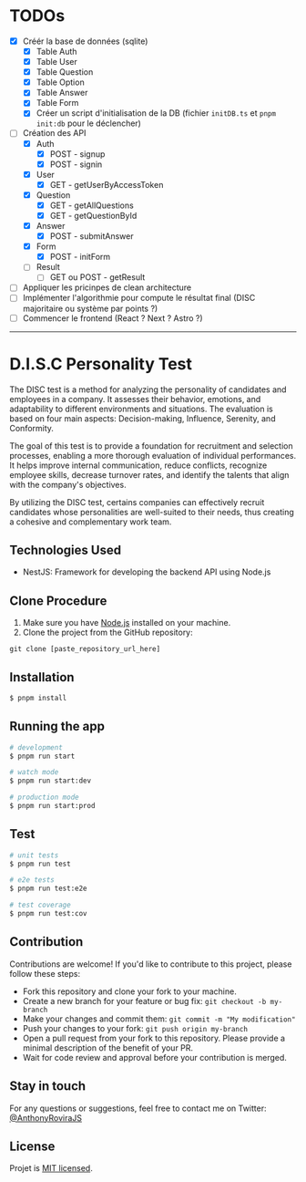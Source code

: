 # TODOs
- [X] Créér la base de données (sqlite)
  - [X] Table Auth
  - [X] Table User
  - [X] Table Question
  - [X] Table Option
  - [X] Table Answer
  - [X] Table Form
  - [X] Créer un script d'initialisation de la DB (fichier `initDB.ts` et `pnpm init:db` pour le déclencher)
- [ ] Création des API
  - [X] Auth
    - [X] POST - signup
    - [X] POST - signin
  - [X] User
    - [X] GET - getUserByAccessToken
  - [X] Question
    - [X] GET - getAllQuestions
    - [X] GET - getQuestionById
  - [X] Answer
    - [X] POST - submitAnswer
  - [X] Form
    - [X] POST - initForm
  - [ ] Result
    - [ ] GET ou POST - getResult
- [ ] Appliquer les pricinpes de clean architecture
- [ ] Implémenter l'algorithmie pour compute le résultat final (DISC majoritaire ou système par points ?)
- [ ] Commencer le frontend (React ? Next ? Astro ?)

-------

# D.I.S.C Personality Test

The DISC test is a method for analyzing the personality of candidates and employees in a company. It assesses their behavior, emotions, and adaptability to different environments and situations. The evaluation is based on four main aspects: Decision-making, Influence, Serenity, and Conformity.

The goal of this test is to provide a foundation for recruitment and selection processes, enabling a more thorough evaluation of individual performances. It helps improve internal communication, reduce conflicts, recognize employee skills, decrease turnover rates, and identify the talents that align with the company's objectives.

By utilizing the DISC test, certains companies can effectively recruit candidates whose personalities are well-suited to their needs, thus creating a cohesive and complementary work team.

## Technologies Used

- NestJS: Framework for developing the backend API using Node.js

## Clone Procedure

1. Make sure you have [Node.js](https://nodejs.org) installed on your machine.
2. Clone the project from the GitHub repository:

```shell
git clone [paste_repository_url_here]
```

## Installation

```bash
$ pnpm install
```

## Running the app

```bash
# development
$ pnpm run start

# watch mode
$ pnpm run start:dev

# production mode
$ pnpm run start:prod
```

## Test

```bash
# unit tests
$ pnpm run test

# e2e tests
$ pnpm run test:e2e

# test coverage
$ pnpm run test:cov
```

## Contribution
Contributions are welcome! If you'd like to contribute to this project, please follow these steps:

- Fork this repository and clone your fork to your machine.
- Create a new branch for your feature or bug fix: ```git checkout -b my-branch```
- Make your changes and commit them: ```git commit -m "My modification"```
- Push your changes to your fork: ```git push origin my-branch```
- Open a pull request from your fork to this repository. Please provide a minimal description of the benefit of your PR.
- Wait for code review and approval before your contribution is merged.

## Stay in touch

For any questions or suggestions, feel free to contact me on Twitter: [@AnthonyRoviraJS](https://twitter.com/AnthonyRoviraJS)

## License

Projet is [MIT licensed](licence).
